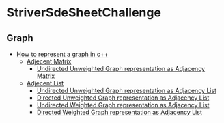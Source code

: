 # StriverSdeSheetChallenge

## Graph
- [How to represent a graph in c++](https://www.youtube.com/watch?v=bTtm2ky7I3Y&list=PLgUwDviBIf0rGEWe64KWas0Nryn7SCRWw&index=3&t=185s&ab_channel=takeUforward)
  - [Adjecent Matrix]()
    - [Undirected Unweighted Graph representation as Adjacency Matrix](https://github.com/KoushikBiswas909/StriverSdeSheetChallenge/blob/main/Graph/How%20to%20represent%20a%20Graph%20in%20c%2B%2B/1.cpp)
  - [Adjecent List]()
    - [Undirected Unweighted Graph representation as Adjacency List]()
    - [Directed Unweighted Graph representation as Adjacency List]()
    - [Undirected Weighted Graph representation as Adjacency List]()
    - [Directed Weighted Graph representation as Adjacency List]()
